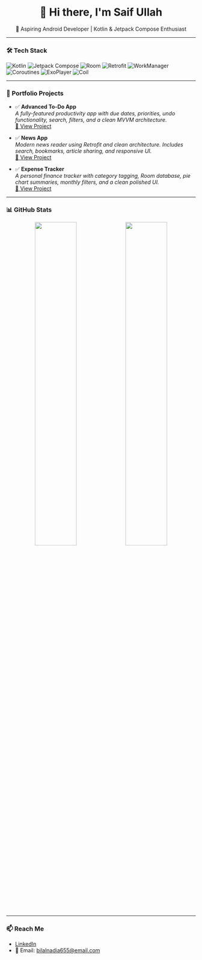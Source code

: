 <h1 align="center">👋 Hi there, I'm Saif Ullah</h1>

<p align="center">
  🚀 Aspiring Android Developer | Kotlin & Jetpack Compose Enthusiast  
</p>

---

### 🛠️ Tech Stack

![Kotlin](https://img.shields.io/badge/Kotlin-7F52FF?style=for-the-badge&logo=kotlin&logoColor=white)
![Jetpack Compose](https://img.shields.io/badge/Jetpack_Compose-4285F4?style=for-the-badge&logo=android&logoColor=white)
![Room](https://img.shields.io/badge/Room-6DB33F?style=for-the-badge)
![Retrofit](https://img.shields.io/badge/Retrofit-007396?style=for-the-badge)
![WorkManager](https://img.shields.io/badge/WorkManager-323330?style=for-the-badge)
![Coroutines](https://img.shields.io/badge/Coroutines-00A8E8?style=for-the-badge)
![ExoPlayer](https://img.shields.io/badge/ExoPlayer-FF6F00?style=for-the-badge)
![Coil](https://img.shields.io/badge/Coil-FA7343?style=for-the-badge)

---

### 📱 Portfolio Projects

- ✅ **Advanced To-Do App**  
  _A fully-featured productivity app with due dates, priorities, undo functionality, search, filters, and a clean MVVM architecture._  
  [🔗 View Project](https://github.com/SaifUllahAndDev/Todo---TaskApp)

- ✅ **News App**  
  _Modern news reader using Retrofit and clean architecture. Includes search, bookmarks, article sharing, and responsive UI._  
  [🔗 View Project](https://github.com/YOUR_USERNAME/NewsApp)

- ✅ **Expense Tracker**  
  _A personal finance tracker with category tagging, Room database, pie chart summaries, monthly filters, and a clean polished UI._  
  [🔗 View Project](https://github.com/YOUR_USERNAME/ExpenseTrackerApp)

---

### 📊 GitHub Stats

<p align="center">
  <img src="https://github-readme-stats.vercel.app/api?username=YOUR_USERNAME&show_icons=true&theme=react" width="47%" />
  <img src="https://github-readme-streak-stats.herokuapp.com?user=YOUR_USERNAME&theme=react" width="47%" />
</p>

---

### 📫 Reach Me

- [LinkedIn](https://linkedin.com/in/YOUR_PROFILE)  
- 📧 Email: bilalnadia655@email.com
